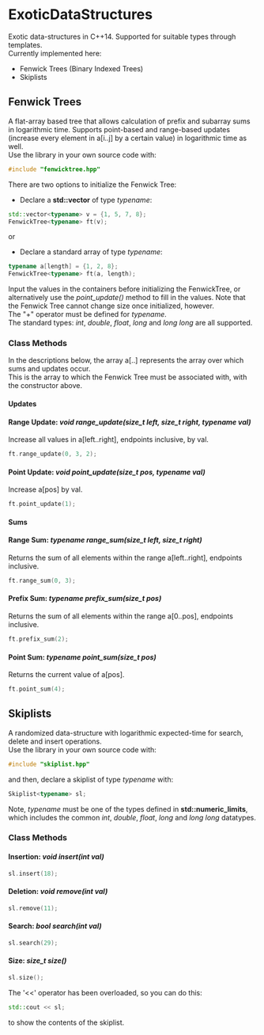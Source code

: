 # ExoticDataStructures
Exotic data-structures in C++14. Supported for suitable types through templates.  
Currently implemented here:
* Fenwick Trees (Binary Indexed Trees)
* Skiplists

## Fenwick Trees
A flat-array based tree that allows calculation of prefix and subarray sums in logarithmic time.
Supports point-based and range-based updates (increase every element in a[i..j] by a certain value) in logarithmic time as well.  
Use the library in your own source code with:
```cpp
#include "fenwicktree.hpp"
```
There are two options to initialize the Fenwick Tree:
* Declare a __std::vector__ of type _typename_:
```cpp
std::vector<typename> v = {1, 5, 7, 8};
FenwickTree<typename> ft(v);
```
or
* Declare a standard array of type _typename_:  
```cpp
typename a[length] = {1, 2, 8};
FenwickTree<typename> ft(a, length);
```
Input the values in the containers before initializing the FenwickTree, or alternatively use the _point_update()_ method to fill in the values.  Note that the Fenwick Tree cannot change size once initialized, however.  
The "+" operator must be defined for _typename_.   
The standard types:  _int_, _double_, _float_, _long_ and _long long_ are all supported.

### Class Methods
In the descriptions below, the array a[..] represents the array over which sums and updates occur.  
This is the array to which the Fenwick Tree must be associated with, with the constructor above.

#### Updates
#### Range Update:  _void range_update(size_t left, size_t right, typename val)_
Increase all values in a[left..right], endpoints inclusive, by val.
```cpp
ft.range_update(0, 3, 2);
```
#### Point Update:  _void point_update(size_t pos, typename val)_
Increase a[pos] by val.
```cpp
ft.point_update(1);
```

#### Sums
#### Range Sum:  _typename range_sum(size_t left, size_t right)_
Returns the sum of all elements within the range a[left..right], endpoints inclusive.
```cpp
ft.range_sum(0, 3);
```

#### Prefix Sum:  _typename prefix_sum(size_t pos)_
Returns the sum of all elements within the range a[0..pos], endpoints inclusive.
```cpp
ft.prefix_sum(2);
```

#### Point Sum:  _typename point_sum(size_t pos)_
Returns the current value of a[pos].
```cpp
ft.point_sum(4);
```


## Skiplists
A randomized data-structure with logarithmic expected-time for search, delete and insert operations.  
Use the library in your own source code with:
```cpp
#include "skiplist.hpp"
```
and then, declare a skiplist of type _typename_ with:
```cpp
Skiplist<typename> sl;
```
Note,  _typename_ must be one of the types defined in __std::numeric_limits__, which includes the common _int_, _double_, _float_, _long_ and _long long_ datatypes.

### Class Methods
#### Insertion:  _void insert(int val)_
```cpp
sl.insert(18);
```
#### Deletion:  _void remove(int val)_
```cpp
sl.remove(11);
```
#### Search:  _bool search(int val)_
```cpp
sl.search(29);
```
#### Size:  _size_t size()_
```cpp
sl.size();
```

The '<<' operator has been overloaded, so you can do this:
```cpp
std::cout << sl;
```
to show the contents of the skiplist.
